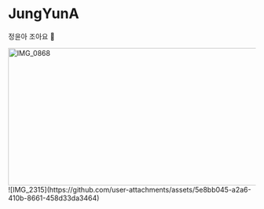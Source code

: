 # JungYunA
정윤아 조아요 🍎

<img width="1564" height="280" alt="IMG_0868" src="https://github.com/user-attachments/assets/1f3de3ad-ac1a-480e-a403-667f9fa641aa" />
![IMG_2315](https://github.com/user-attachments/assets/5e8bb045-a2a6-410b-8661-458d33da3464)
